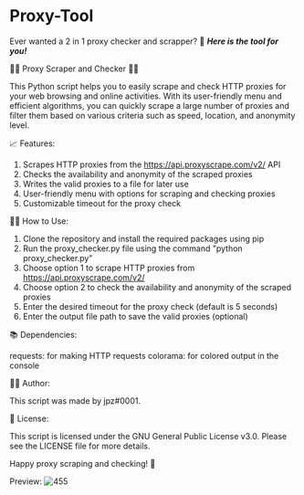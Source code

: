 # Proxy-Tool

Ever wanted a 2 in 1 proxy checker and scrapper? 🤔
***Here is the tool for you!***

🕵️‍♂️ Proxy Scraper and Checker 🕵️‍♀️

This Python script helps you to easily scrape and check HTTP proxies for your web browsing and online activities. With its user-friendly menu and efficient algorithms, you can quickly scrape a large number of proxies and filter them based on various criteria such as speed, location, and anonymity level.

📈 Features:

1. Scrapes HTTP proxies from the https://api.proxyscrape.com/v2/ API
2. Checks the availability and anonymity of the scraped proxies
3. Writes the valid proxies to a file for later use
4. User-friendly menu with options for scraping and checking proxies
5. Customizable timeout for the proxy check

👨‍💻 How to Use:

1. Clone the repository and install the required packages using pip
2. Run the proxy_checker.py file using the command "python proxy_checker.py"
3. Choose option 1 to scrape HTTP proxies from https://api.proxyscrape.com/v2/
4. Choose option 2 to check the availability and anonymity of the scraped proxies
4. Enter the desired timeout for the proxy check (default is 5 seconds)
5. Enter the output file path to save the valid proxies (optional)

📚 Dependencies:

requests: for making HTTP requests
colorama: for colored output in the console

👩‍💻 Author:

This script was made by jpz#0001.

📝 License:

This script is licensed under the GNU General Public License v3.0. Please see the LICENSE file for more details.

Happy proxy scraping and checking! 🚀


Preview:
![455](https://user-images.githubusercontent.com/76234278/232176532-03334534-210b-47d5-8af1-5cfb2e528e70.png)
